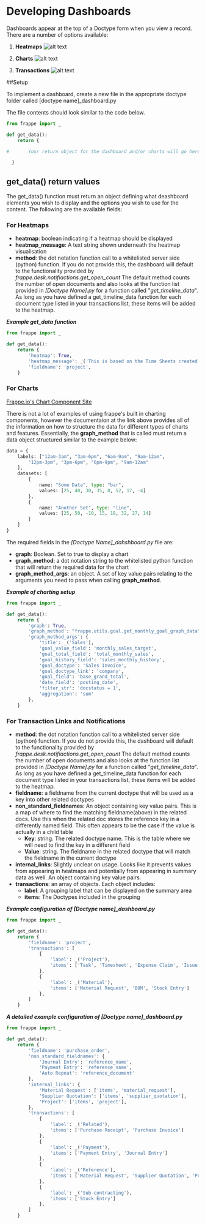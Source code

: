 # Developing Dashboards

Dashboards appear at the top of a Doctype form when you view a record. There are a number of options available:

1. **Heatmaps**
![alt text](https://github.com/adamkingsbury/frappe-dev-notes/blob/master/dashboards/Screenshot%202018-12-18%20at%2017.12.32.png?raw=true "Heatmap Screenshot")

1. **Charts**
![alt text](https://github.com/adamkingsbury/frappe-dev-notes/blob/master/dashboards/Screenshot%202018-12-18%20at%2017.13.09.png?raw=true "Charting Screenshot")

1. **Transactions**
![alt text](https://github.com/adamkingsbury/frappe-dev-notes/blob/master/dashboards/Screenshot%202018-12-18%20at%2017.14.31.png?raw=true "Transactions Screenshot")

##Setup

To implement a dashboard, create a new file in the appropriate doctype folder called [doctype name]_dashboard.py

The file contents should look similar to the code below.

```Python
from frappe import _

def get_data():
	return {

#		Your return object for the dashboard and/or charts will go here.

  }
```

## get_data() return values

The get_data() function must return an object defining what deashboard elements you wish to display and the options
you wish to use for the content. The following are the available fields:

### For Heatmaps

* __heatmap__: boolean indicating if a heatmap should be displayed
* __heatmap_message__: A text string shown underneath the heatmap visualisation
* __method__: the dot notation function call to a whitelisted server side (python) function. If you do not provide this, the dashboard will default to the functionality provided by *frappe.desk.notifiactions.get_open_count* The default method counts the number of open documents and also looks at the function list provided in *[Doctype Name].py* for a function called "*get_timeline_data*". As long as you have defined a get_timeline_data function for each document type listed in your transactions list, these items will be added to the heatmap.

***Example get_data function***
```Python
from frappe import _

def get_data():
	return {
		'heatmap': True,
		'heatmap_message': _('This is based on the Time Sheets created against this project'),
		'fieldname': 'project',
	}
```


### For Charts

[Frappe.io's Chart Component Site](https://frappe.io/charts/docs)

There is not a lot of examples of using frappe's built in charting components, however the documentaion at the link above provides all of the information on how to structure the data for different types of charts and features. Essentially, the **graph_method** that is called must return a data object structured similar to the example below:

```Python
data = {
    labels: ["12am-3am", "3am-6pm", "6am-9am", "9am-12am",
        "12pm-3pm", "3pm-6pm", "6pm-9pm", "9am-12am"
    ],
    datasets: [
        {
            name: "Some Data", type: "bar",
            values: [25, 40, 30, 35, 8, 52, 17, -4]
        },
        {
            name: "Another Set", type: "line",
            values: [25, 50, -10, 15, 18, 32, 27, 14]
        }
    ]
}
```

The required fields in the *[Doctype Name]_dahshboard.py* file are:

* __graph__: Boolean. Set to true to display a chart
* __graph_method__: a dot notation string to the whitelisted python function that will return the required data for the chart
* __graph_method_args__: an object. A set of key value pairs relating to the arguments you need to pass when calling __graph_method__. 


***Example of charting setup***
```Python
from frappe import _

def get_data():
	return {
		'graph': True,
		'graph_method': "frappe.utils.goal.get_monthly_goal_graph_data",
		'graph_method_args': {
			'title': _('Sales'),
			'goal_value_field': 'monthly_sales_target',
			'goal_total_field': 'total_monthly_sales',
			'goal_history_field': 'sales_monthly_history',
			'goal_doctype': 'Sales Invoice',
			'goal_doctype_link': 'company',
			'goal_field': 'base_grand_total',
			'date_field': 'posting_date',
			'filter_str': 'docstatus = 1',
			'aggregation': 'sum'
		},
	}
```


### For Transaction Links and Notifications

* __method__: the dot notation function call to a whitelisted server side (python) function. If you do not provide this, the dashboard will default to the functionality provided by *frappe.desk.notifiactions.get_open_count* The default method counts the number of open documents and also looks at the function list provided in *[Doctype Name].py* for a function called "*get_timeline_data*". As long as you have defined a get_timeline_data function for each document type listed in your transactions list, these items will be added to the heatmap.
* __fieldname__: a fieldname from the current doctype that will be used as a key into other related doctypes
* __non_standard_fieldnames__: An object containing key value pairs. This is a map of where to find the matching fieldname(above)
in the related docs. Use this when the related doc stores the reference key in a differently named field. This often appears to 
be the case if the value is actually in a child table
  * __Key__: string. The related doctype name. This is the table where we will need to find the key in a different field 
  * __Value__: string. The fieldname in the related doctype that will match the fieldname in the current doctype
* __internal_links__: Slightly unclear on usage. Looks like it prevents values from appearing in heatmaps and potentially from appearing in summary data as well. An object containing key value pairs.
* __transactions__: an array of objects. Each object includes:
  * __label__: A grouping label that can be displayed on the summary area
  * __items__: The Doctypes included in the grouping

***Example configuration of [Doctype name]_dashboard.py***
```Python
from frappe import _

def get_data():
	return {
		'fieldname': 'project',
		'transactions': [
			{
				'label': _('Project'),
				'items': ['Task', 'Timesheet', 'Expense Claim', 'Issue' , 'Project Update']
			},
			{
				'label': _('Material'),
				'items': ['Material Request', 'BOM', 'Stock Entry']
			},
		]
	}
```

***A detailed example configuration of [Doctype name]_dashboard.py***
```Python
from frappe import _

def get_data():
	return {
		'fieldname': 'purchase_order',
		'non_standard_fieldnames': {
			'Journal Entry': 'reference_name',
			'Payment Entry': 'reference_name',
			'Auto Repeat': 'reference_document'
		},
		'internal_links': {
			'Material Request': ['items', 'material_request'],
			'Supplier Quotation': ['items', 'supplier_quotation'],
			'Project': ['items', 'project'],
		},
		'transactions': [
			{
				'label': _('Related'),
				'items': ['Purchase Receipt', 'Purchase Invoice']
			},
			{
				'label': _('Payment'),
				'items': ['Payment Entry', 'Journal Entry']
			},
			{
				'label': _('Reference'),
				'items': ['Material Request', 'Supplier Quotation', 'Project', 'Auto Repeat']
			},
			{
				'label': _('Sub-contracting'),
				'items': ['Stock Entry']
			},
		]
	}

```
